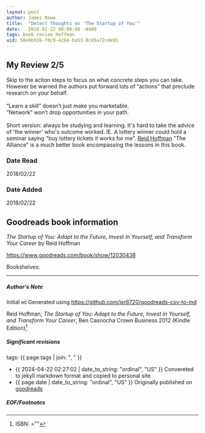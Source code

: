 ```yaml
---
layout: post
author: James Rowe
title:  "Detect Thoughts on 'The Startup of You'"
date:   2018-02-22 00:00:00 -0400
tags: book review Hoffman 
uid: 58e9b926-f0c9-4284-ba53-8c45a72c4e91
---
```


<!-- highly dependent on how you personally use jekyll templates, and how you want this to show up -->
<!-- escape any jekyll keys with double brackets -->

## My Review 2/5

Skip to the action steps to focus on what concrete steps you can take. However be warned the authors put forward lots of “actions” that preclude research on your behalf. <br/><br/>“Learn a skill” doesn’t just make you marketable. <br/>“Network” won’t drop opportunities in your path.<br/><br/>Short version: always be studying and learning. It's hard to take the advice of 'the winner' who's outcome worked. IE. A lottery winner could hold a seminar saying "buy lottery tickets it works for me". [Reid Hoffman](https://www.goodreads.com/author/show/5039437) "The Alliance" is a much better book encompassing the lessons in this book.

### Date Read
2018/02/22

### Date Added
2018/02/22

## Goodreads book information

*The Startup of You: Adapt to the Future, Invest in Yourself, and Transform Your Career* by Reid Hoffman

https://www.goodreads.com/book/show/12030438

Bookshelves: 

---

##### Author's Note

Initial `md` Generated using https://github.com/jsr6720/goodreads-csv-to-md

Reid Hoffman, *The Startup of You: Adapt to the Future, Invest in Yourself, and Transform Your Career*, Ben Casnocha Crown Business 2012 (Kindle Edition)[^1]

##### Significant revisions

tags: {{ page.tags | join: ", " }} <!-- todo move this somewhere -->

- {{ 2024-04-22 02:27:02 | date_to_string: "ordinal", "US" }} Convereted to jekyll markdown format and copied to personal site
- {{ page.date | date_to_string: "ordinal", "US" }} Originally published on [goodreads](https://www.goodreads.com)

##### EOF/Footnotes

[^1]: ISBN: =""